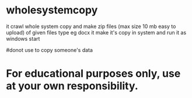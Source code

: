 # wholesystemcopy
it crawl whole system copy and make zip files (max size 10 mb easy to upload) of given files type eg docx
it make it's copy in system and run it as windows start

#donot use to copy someone's data 

# For educational purposes only, use at your own responsibility.
